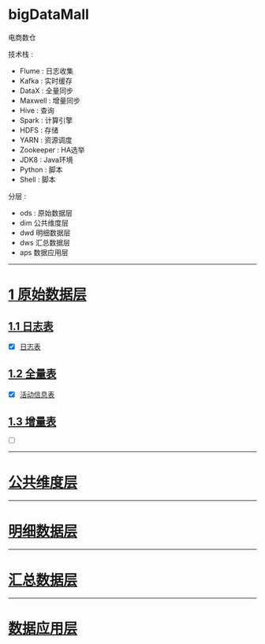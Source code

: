 # bigDataMall


电商数仓

技术栈 : 

* Flume : 日志收集
* Kafka : 实时缓存
* DataX : 全量同步
* Maxwell : 增量同步
* Hive : 查询
* Spark : 计算引擎
* HDFS : 存储
* YARN : 资源调度
* Zookeeper : HA选举
* JDK8 : Java环境
* Python : 脚本
* Shell : 脚本


分层 : 

* ods : 原始数据层
* dim 公共维度层
* dwd 明细数据层
* dws 汇总数据层
* aps 数据应用层



----------------

# [1 原始数据层](ods)


## [1.1 日志表](ods/log)

- [x] [日志表](ods/log/ods_log_inc.sql)


## [1.2 全量表](ods/full)

- [x] [活动信息表](ods/full/ods_activity_info_full.sql)




## [1.3 增量表](ods/inc)

- [ ] [](ods/full/)



----------------

# [公共维度层](dim)





----------------

# [明细数据层](dwd)







----------------

# [汇总数据层](dws)






----------------

# [数据应用层](aps)




